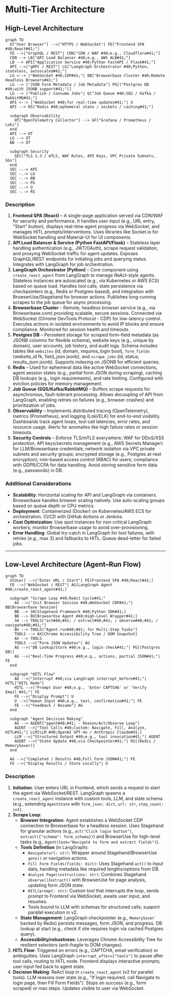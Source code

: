 # Multi-Tier Architecture

## High-Level Architecture

```mermaid
graph TD
  U["User Browser"] -->|"HTTPS / WebSocket"| FE["Frontend SPA #40;React#41;"]
  FE -->|"GraphQL / REST"| CDN["CDN / WAF #40;e.g., Cloudflare#41;"]
  CDN --> LB["API Load Balancer #40;e.g., AWS ALB#41;"]
  LB --> API["Application Service #40;Python FastAPI / Flask#41;"]
  API -->|"gRPC / REST"| LG["LangGraph Orchestrator #40;Python, stateless, autoscaled#41;"]
  LG <--> |"WebSocket #40;CDP#41;"| BB["Browserbase Cluster #40;Remote Headless Browsers#41;"]
  LG --> |"JSON Form Metadata / Job Metadata"| PG[("Postgres DB #40;with JSONB support#41;")]
  LG --> |"Publish / Consume Jobs"| Q["Job Queue #40;SQS / Kafka / RabbitMQ#41;"]
  API <--> |"WebSocket #40;for real-time updates#41;"| U
  API --> RS["Redis #40;ephemeral state / sockets / caching#41;"]

  subgraph Observability
    OT["OpenTelemetry Collector"] --> GF["Grafana / Prometheus / Loki"]
  end
  API --> OT
  LG --> OT
  BB --> OT

  subgraph Security
    SEC["TLS 1.3 / mTLS, WAF Rules, API Keys, VPC Private Subnets, SGs"]
  end
  SEC -.-> API
  SEC -.-> LG
  SEC -.-> BB
  SEC -.-> PG
  SEC -.-> Q
  SEC -.-> RS
```

### Description
1. **Frontend SPA (React)** – A single-page application served via CDN/WAF for security and performance. It handles user input (e.g., URL entry, "Start" button), displays real-time agent progress via WebSocket, and manages HITL prompts/interventions. Uses libraries like Socket.io for WebSocket handling and Material-UI for UI components.
2. **API Load Balancer & Service (Python FastAPI/Flask)** – Stateless layer handling authentication (e.g., JWT/OAuth), scrape request validation, and proxying WebSocket traffic for agent updates. Exposes GraphQL/REST endpoints for initiating jobs and querying status. Integrates with LangGraph for job orchestration.
3. **LangGraph Orchestrator (Python)** – Core component using `create_react_agent` from LangGraph to manage ReAct-style agents. Stateless instances are autoscaled (e.g., via Kubernetes or AWS ECS) based on queue load. Handles tool calls, state persistence via checkpointers (e.g., Redis or Postgres-based), and integration with BrowserUse/Stagehand for browser actions. Publishes long-running scrapes to the job queue for async processing.
4. **Browserbase Cluster** – Remote, headless browser service (e.g., via Browserbase.com) providing scalable, secure sessions. Connected via WebSocket (Chrome DevTools Protocol - CDP) for low-latency control. Executes actions in isolated environments to avoid IP blocks and ensure compliance. Monitored for session health and timeouts.
5. **Postgres DB** – Persistent storage for scraped form-field metadata (as JSONB columns for flexible schema), website keys (e.g., unique by domain), user accounts, job history, and audit logs. Schema includes tables like `websites` (id, domain, requires_login bool), `form_fields` (website_id fk, field_json jsonb), and `scrape_jobs` (id, status, results_json jsonb). Supports indexing on JSONB for efficient queries.
6. **Redis** – Used for ephemeral data like active WebSocket connections, agent session states (e.g., partial form JSON during scraping), caching DB lookups (e.g., login requirements), and rate limiting. Configured with eviction policies for memory management.
7. **Job Queue (SQS/Kafka/RabbitMQ)** – Buffers scrape requests for asynchronous, fault-tolerant processing. Allows decoupling of API from LangGraph, enabling retries on failures (e.g., browser crashes) and prioritization of jobs.
8. **Observability** – Implements distributed tracing (OpenTelemetry), metrics (Prometheus), and logging (Loki/ELK) for end-to-end visibility. Dashboards track agent loops, tool call latencies, error rates, and resource usage. Alerts for anomalies like high failure rates or session timeouts.
9. **Security Controls** – Enforce TLS/mTLS everywhere; WAF for DDoS/XSS protection; API keys/secrets management (e.g., AWS Secrets Manager) for LLM/Browserbase credentials; network isolation via VPC private subnets and security groups; encrypted storage (e.g., Postgres at-rest encryption); role-based access control (RBAC) for users; compliance with GDPR/CCPA for data handling. Avoid storing sensitive form data (e.g., passwords) in DB.

### Additional Considerations
- **Scalability**: Horizontal scaling for API and LangGraph via containers. Browserbase handles browser scaling natively. Use auto-scaling groups based on queue depth or CPU metrics.
- **Deployment**: Containerized (Docker) on Kubernetes/AWS ECS for orchestration. CI/CD with GitHub Actions or Jenkins.
- **Cost Optimization**: Use spot instances for non-critical LangGraph workers; monitor Browserbase usage to avoid over-provisioning.
- **Error Handling**: Global try-catch in LangGraph for tool failures, with retries (e.g., max 3) and fallbacks to HITL. Queue dead-letter for failed jobs.

---

## Low-Level Architecture (Agent–Run Flow)

```mermaid
graph TD
  U[User] -->|"Enter URL / Start"| FE[Frontend SPA #40;React#41;]
  FE -->|"WebSocket / REST"| AG[LangGraph Agent #40;create_react_agent#41;]

  subgraph "Scrape Loop #40;ReAct Cycle#41;"
    AG -->|"Init Browser Session #40;WebSocket CDP#41;"| BB[Browserbase Session]
    BB --> SH[Stagehand Framework #40;Python SDK#41;]
    BB --> BU[BrowserUse Agent #40;High-Level Wrapper#41;]
    SH --> TOOLS["act#40;#41; / extract#40;#41; / observe#40;#41; / navigate#40;#41;"]
    BU --> TOOLS["Agent.run#40;#41; for Multi-Step Tasks"]
    TOOLS --> AX[Chrome Accessibility Tree / DOM Snapshot]
    AX --> TOOLS
    TOOLS -->|"Form JSON Updates"| AG
    AG -->|"DB Lookup/Store #40;e.g., login check#41;"| PG[(Postgres DB)]
    AG -->|"Real-Time Progress #40;e.g., actions, partial JSON#41;"| FE
  end

  subgraph "HITL Flow"
    AG -->|"Interrupt #40;via LangGraph interrupt_before#41;"| HITL["HITL Node"]
    HITL -->|"Prompt User #40;e.g., 'Enter CAPTCHA' or 'Verify Email'#41;"| FE
    FE -->|"Display Prompt"| U
    U -->|"Human Input #40;e.g., text, confirmation#41;"| FE
    FE -->|"Feedback / Resume"| AG
  end

  subgraph "Agent Decision Making"
    AG --> AGENT["agent#40;#41; - Reason/Act/Observe Loop"]
    AGENT -->|"Tool Calls #40;Custom: Navigate, Fill, Analyze, HITL#41;"| LLM[LLM #40;OpenAI GPT-4o / Anthropic Claude#41;]
    LLM -->|"Structured Output #40;e.g., tool invocation#41;"| AGENT
    AGENT -->|"State Update #40;via Checkpointer#41;"| RS[(Redis / MemorySaver)]
  end

  AG -->|"Completed / Results #40;Full Form JSON#41;"| FE
  FE -->|"Display Results / Store Locally"| U
```

### Description
1. **Initiation**: User enters URL in Frontend, which sends a request to start the agent via WebSocket/REST. LangGraph spawns a `create_react_agent` instance with custom tools, LLM, and state schema (e.g., extending `AgentState` with `form_json: dict`, `url: str`, `step_count: int`).
2. **Scrape Loop**:
   - **Browser Integration**: Agent establishes a WebSocket CDP connection to Browserbase for a headless session. Uses Stagehand for granular actions (e.g., `act("Click login button")`, `extract({"schema": form_schema})`) and BrowserUse for high-level tasks (e.g., `Agent(task="Navigate to form and extract fields")`).
   - **Tools Definition** (in LangGraph):
     - `Navigate(url: str)`: Wrapper around Stagehand/BrowserUse `goto()` or navigation actions.
     - `Fill Form Fields(fields: dict)`: Uses Stagehand `act()` to input data, handling metadata like required lengths/options from DB.
     - `Analyze Page(instructions: str)`: Combines Stagehand `observe()`/`extract()` with BrowserUse for page analysis, updating form JSON state.
     - `HITL(prompt: str)`: Custom tool that interrupts the loop, sends prompt to Frontend via WebSocket, awaits user input, and resumes.
     - Tools bound to LLM with schemas for structured calls; support parallel execution in v2.
   - **State Management**: LangGraph checkpointer (e.g., `MemorySaver` backed by Redis) persists messages, form JSON, and progress. DB lookup at start (e.g., check if site requires login via cached Postgres query).
   - **Accessibility/robustness**: Leverages Chrome Accessibility Tree for resilient selectors (anti-fragile to DOM changes).
3. **HITL Flow**: Triggered on errors (e.g., CAPTCHA, email verification) or ambiguities. Uses LangGraph `interrupt_after=["tools"]` to pause after tool calls, routing to HITL node. Frontend displays interactive prompts; user input fed back to agent state.
4. **Decision Making**: ReAct loop in `create_react_agent` (v2 for parallel tools). LLM reasons over state (e.g., "If login required, call Navigate to login page, then Fill Form Fields"). Stops on success (e.g., form scraped) or max steps. Updates visible to user via WebSocket.